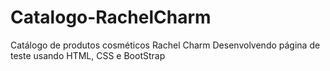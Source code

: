 # Catalogo-RachelCharm
Catálogo de produtos cosméticos Rachel Charm
Desenvolvendo página de teste usando HTML, CSS e BootStrap
